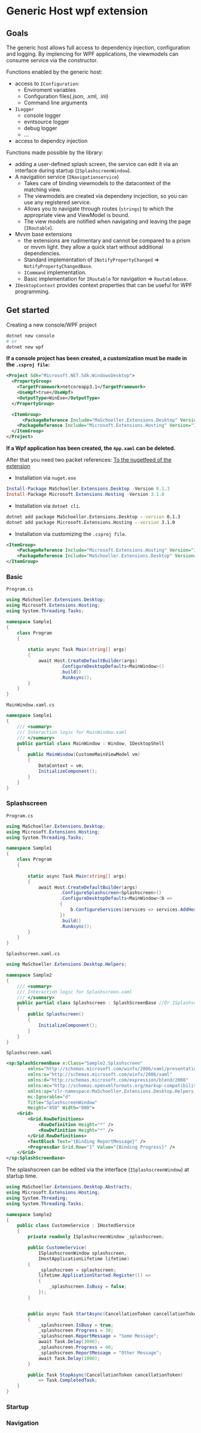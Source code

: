 # Generic Host wpf extension

## Goals

The generic host allows full access to dependency injection, configuration and logging.
By implencing for WPF applications, the viewmodels can consume service via the constructor.

Functions enabled by the generic host:
- access to `IConfiguration`:
    - Enviroment variables
    - Configuration files(.json, .xml, .ini)
    - Command line arguments
- `ILogger`
    - console logger
    - evntsource logger
    - debug logger
    - ...
- access to dependcy injection

Functions made possible by the library:
- adding a user-defined splash screen, the service can edit it via an interface during startup (`ISplashscreenWindow`).
- A navigation service (`INavigationservice`)
    - Takes care of binding viewmodels to the datacontext of the matching view.
    - The viewmodels are created via dependeny incjection, so you can use any registered service.
    - Allows you to navigate through routes (`strings`) to which the appropriate view and ViewModel is bound.
    - The view models are notified when navigating and leaving the page (`IRoutable`).
- Mvvm base extensions
    - the extensions are rudimentary and cannot be compared to a prism or mvvm light. they allow a quick start without additional dependencies.
    - Standard implementation of `INotifyPropertyChanged` => `NotifyPropertyChangedBase`.
    - `ICommand` implementation.
    - Basic implementation for `IRoutable` for navigation => `RoutableBase`.  
- `IDesktopContext` provides context properties that can be useful for WPF programming.  

## Get started
Creating a new console/WPF project
```powershell
dotnet new console
# or
dotnet new wpf
```
**If a console project has been created, a customization must be made in the `.csproj file`:**

```xml
<Project Sdk="Microsoft.NET.Sdk.WindowsDesktop">
  <PropertyGroup>
    <TargetFramework>netcoreapp3.1</TargetFramework>
    <UseWpf>true</UseWpf>
    <OutputType>WinExe</OutputType>
  </PropertyGroup>

  <ItemGroup>
      <PackageReference Include="MaSchoeller.Extensions.Desktop" Version="0.1.3" />
    <PackageReference Include="Microsoft.Extensions.Hosting" Version="3.1.0" />
  </ItemGroup>
</Project>
```

**If a Wpf application has been created, the `App.xaml` can be deleted.**

After that you need two packet references:
[To the nugetfeed of the extension](https://www.nuget.org/packages/MaSchoeller.Extensions.Desktop/)


- Installation via `nuget.exe`
```powershell
Install-Package MaSchoeller.Extensions.Desktop -Version 0.1.3
Install-Package Microsoft.Extensions.Hosting -Version 3.1.0
```
- Installation via `dotnet cli`.
```cmd
dotnet add package MaSchoeller.Extensions.Desktop --version 0.1.3
dotnet add package Microsoft.Extensions.Hosting --version 3.1.0
```
- Installation via customizing the `.csproj file`.
```xml
<ItemGroup>
    <PackageReference Include="Microsoft.Extensions.Hosting" Version="3.1.0" />
    <PackageReference Include="MaSchoeller.Extensions.Desktop" Version="0.1.3" />
</ItemGroup>
```
### Basic
`Program.cs`

```csharp
using MaSchoeller.Extensions.Desktop;
using Microsoft.Extensions.Hosting;
using System.Threading.Tasks;

namespace Sample1
{
    class Program
    {
       
        static async Task Main(string[] args)
        {  
            await Host.CreateDefaultBuilder(args)
                    .ConfigureDesktopDefaults<MainWindow>()
                    .build()
                    .RunAsync();
        }
    }
}
```

`MainWindow.xaml.cs` 
```csharp
namespace Sample1
{
    /// <summary>
    /// Interaction logic for MainWindow.xaml
    /// </summary>
    public partial class MainWindow : Window, IDesktopShell
    {
        public MainWindow(CustomeMainViewModel vm)
        {
            DataContext = vm;
            InitializeComponent();
        }
    }
}

```
### Splashscreen
`Program.cs`

```csharp
using MaSchoeller.Extensions.Desktop;
using Microsoft.Extensions.Hosting;
using System.Threading.Tasks;

namespace Sample1
{
    class Program
    {
       
        static async Task Main(string[] args)
        {  
            await Host.CreateDefaultBuilder(args)
                    .ConfigureSplashscreen<Splashscreen>()
                    .ConfigureDesktopDefaults<MainWindow>(b =>
                    {
                        b.ConfigureServices(services => services.AddHostedService<CustomeService>());
                    })
                    .build()
                    .RunAsync();
        }
    }
}
```

`Splashscreen.xaml.cs`
```csharp
using MaSchoeller.Extensions.Desktop.Helpers;

namespace Sample2
{
    /// <summary>
    /// Interaction logic for Splashscreen.xaml
    /// </summary>
    public partial class Splashscreen : SplashScreenBase //Or ISplashscreenWindow
    {
        public Splashscreen()
        {
            InitializeComponent();
        }
    }
}
```

`Splashscreen.xaml`
``` xml
<sp:SplashScreenBase x:Class="Sample2.Splashscreen"
        xmlns="http://schemas.microsoft.com/winfx/2006/xaml/presentation"
        xmlns:x="http://schemas.microsoft.com/winfx/2006/xaml"
        xmlns:d="http://schemas.microsoft.com/expression/blend/2008"
        xmlns:mc="http://schemas.openxmlformats.org/markup-compatibility/2006"
        xmlns:sp="clr-namespace:MaSchoeller.Extensions.Desktop.Helpers;assembly=MaSchoeller.Extensions.Desktop"
        mc:Ignorable="d"
        Title="SplashscreenWindow" 
        Height="450" Width="800">
    <Grid>
        <Grid.RowDefinitions>
            <RowDefinition Height="*" />
            <RowDefinition Height="*" />
        </Grid.RowDefinitions>
        <TextBlock Text="{Binding ReportMessage}" />
        <ProgressBar Grid.Row="1" Value="{Binding Progress}" />
    </Grid>
</sp:SplashScreenBase>

```

The splashscreen can be edited via the interface (`ISplashscreenWindow`) at startup time.

```csharp
using MaSchoeller.Extensions.Desktop.Abstracts;
using Microsoft.Extensions.Hosting;
using System.Threading;
using System.Threading.Tasks;

namespace Sample2
{
    public class CustomeService : IHostedService
    {
        private readonly ISplashscreenWindow _splashscreen;

        public CustomeService(
            ISplashscreenWindow splashscreen, 
            IHostApplicationLifetime lifetime)
        {
            _splashscreen = splashscreen;
            lifetime.ApplicationStarted.Register(() =>
            {
                _splashscreen.IsBusy = false;
            });
        }


        public async Task StartAsync(CancellationToken cancellationToken)
        {
            _splashscreen.IsBusy = true;
            _splashscreen.Progress = 30;
            _splashscreen.ReportMessage = "Some Message";
            await Task.Delay(3000);
            _splashscreen.Progress = 40;
            _splashscreen.ReportMessage = "Other Message";
            await Task.Delay(1000);
        }

        public Task StopAsync(CancellationToken cancellationToken) 
            => Task.CompletedTask;
    }
}


```

### Startup
### Navigation
